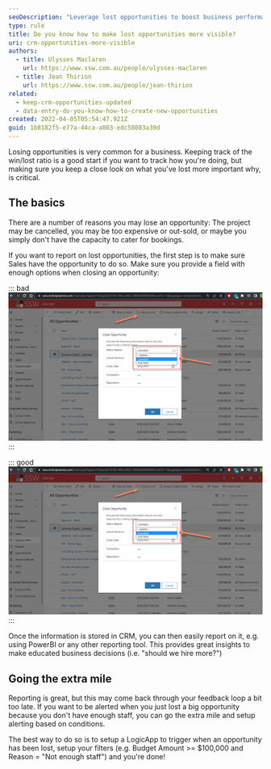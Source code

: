 ```yaml
---
seoDescription: "Leverage lost opportunities to boost business performance by setting up a CRM system with customizable loss reasons and reporting capabilities."
type: rule
title: Do you know how to make lost opportunities more visible?
uri: crm-opportunities-more-visible
authors:
  - title: Ulysses Maclaren
    url: https://www.ssw.com.au/people/ulysses-maclaren
  - title: Jean Thirion
    url: https://www.ssw.com.au/people/jean-thirion
related:
  - keep-crm-opportunities-updated
  - data-entry-do-you-know-how-to-create-new-opportunities
created: 2022-04-05T05:54:47.921Z
guid: 1b8182f5-e77a-44ca-a003-edc58083a39d
---
```

Losing opportunities is very common for a business. Keeping track of the win/lost ratio is a good start if you want to track how you're doing, but making sure you keep a close look on what you've lost more important why, is critical.

<!--endintro-->

## The basics

There are a number of reasons you may lose an opportunity: The project may be cancelled, you may be too expensive or out-sold, or maybe you simply don't have the capacity to cater for bookings.

If you want to report on lost opportunities, the first step is to make sure Sales have the opportunity to do so. Make sure you provide a field with enough options when closing an opportunity:

::: bad
![Figure: Only giving a couple options is not enough](lostoppobad.jpg)
:::

::: good
![Figure: Give at least 4 options](lostoppobad.jpg)
:::

Once the information is stored in CRM, you can then easily report on it, e.g. using PowerBI or any other reporting tool. This provides great insights to make educated business decisions (i.e. "should we hire more?")

## Going the extra mile

Reporting is great, but this may come back through your feedback loop a bit too late. If you want to be alerted when you just lost a big opportunity because you don't have enough staff, you can go the extra mile and setup alerting based on conditions.

The best way to do so is to setup a LogicApp to trigger when an opportunity has been lost, setup your filters (e.g. Budget Amount >= $100,000 and Reason = "Not enough staff") and you're done!
